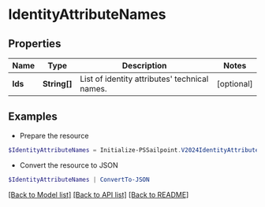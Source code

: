 # IdentityAttributeNames
## Properties

Name | Type | Description | Notes
------------ | ------------- | ------------- | -------------
**Ids** | **String[]** | List of identity attributes&#39; technical names. | [optional] 

## Examples

- Prepare the resource
```powershell
$IdentityAttributeNames = Initialize-PSSailpoint.V2024IdentityAttributeNames  -Ids [name, displayName]
```

- Convert the resource to JSON
```powershell
$IdentityAttributeNames | ConvertTo-JSON
```

[[Back to Model list]](../README.md#documentation-for-models) [[Back to API list]](../README.md#documentation-for-api-endpoints) [[Back to README]](../README.md)

